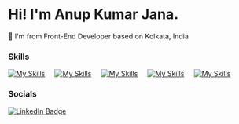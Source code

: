 <h1>Hi! I'm Anup Kumar Jana.</h1>
📍 I'm from Front-End Developer based on Kolkata, India

### Skills

[![My Skills](https://skillicons.dev/icons?i=html,css)](https://skillicons.dev)&nbsp;&nbsp;&nbsp;&nbsp;&nbsp;[![My Skills](https://skillicons.dev/icons?i=js,react)](https://skillicons.dev)&nbsp;&nbsp;&nbsp;&nbsp;&nbsp;[![My Skills](https://skillicons.dev/icons?i=scss,figma)](https://skillicons.dev)&nbsp;&nbsp;&nbsp;&nbsp;&nbsp;[![My Skills](https://skillicons.dev/icons?i=express,nodejs)](https://skillicons.dev)&nbsp;&nbsp;&nbsp;&nbsp;&nbsp;[![My Skills](https://skillicons.dev/icons?i=mysql,mongodb)](https://skillicons.dev)

### Socials

<div id="badges">
  <a href="https://www.linkedin.com/in/anupkumarjana/">
    <img src="https://img.shields.io/badge/LinkedIn-blue?style=for-the-badge&logo=linkedin&logoColor=white" alt="LinkedIn Badge"/>
  </a>
</div>
